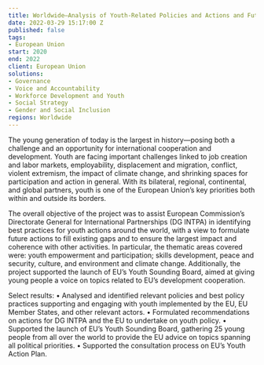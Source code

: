 ```yaml
---
title: Worldwide—Analysis of Youth-Related Policies and Actions and Future Recommendations
date: 2022-03-29 15:17:00 Z
published: false
tags:
- European Union
start: 2020
end: 2022
client: European Union
solutions:
- Governance
- Voice and Accountability
- Workforce Development and Youth
- Social Strategy
- Gender and Social Inclusion
regions: Worldwide
---
```


The young generation of today is the largest in history—posing both a challenge and an opportunity for international cooperation and development. Youth are facing important challenges linked to job creation and labor markets, employability, displacement and migration, conflict, violent extremism, the impact of climate change, and shrinking spaces for participation and action in general. With its bilateral, regional, continental, and global partners, youth is one of the European Union’s key priorities both within and outside its borders.

The overall objective of the project was to assist European Commission’s Directorate General for International Partnerships (DG INTPA) in identifying best practices for youth actions around the world, with a view to formulate future actions to fill existing gaps and to ensure the largest impact and coherence with other activities. In particular, the thematic areas covered were: youth empowerment and participation; skills development, peace and security, culture, and environment and climate change.  Additionally, the project supported the launch of EU’s Youth Sounding Board, aimed at giving young people a voice on topics related to EU’s development cooperation.

Select results: 
•	Analysed and identified relevant policies and best policy practices supporting and engaging with youth implemented by the EU, EU Member States, and other relevant actors.
•	Formulated recommendations on actions for DG INTPA and the EU to undertake on youth policy.
•	Supported the launch of EU’s Youth Sounding Board, gathering 25 young people from all over the world to provide the EU advice on topics spanning all political priorities. 
•	Supported the consultation process on EU’s Youth Action Plan.
